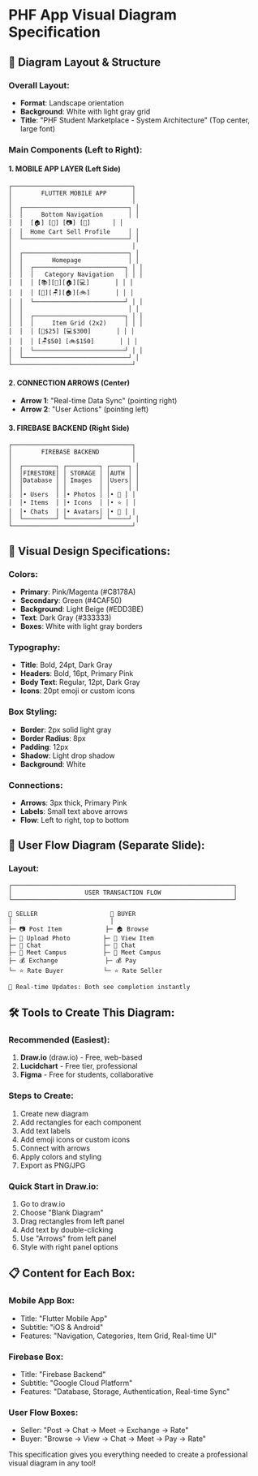 # PHF App Visual Diagram Specification

## 🎨 **Diagram Layout & Structure**

### **Overall Layout:**
- **Format**: Landscape orientation
- **Background**: White with light gray grid
- **Title**: "PHF Student Marketplace - System Architecture" (Top center, large font)

### **Main Components (Left to Right):**

#### **1. MOBILE APP LAYER (Left Side)**
```
┌─────────────────────────────────┐
│        FLUTTER MOBILE APP       │
│                                 │
│  ┌─────────────────────────────┐ │
│  │     Bottom Navigation       │ │
│  │  [🏠] [🛒] [📷] [👤]      │ │
│  │  Home Cart Sell Profile     │ │
│  └─────────────────────────────┘ │
│                                 │
│  ┌─────────────────────────────┐ │
│  │        Homepage             │ │
│  │  ┌─────────────────────────┐ │ │
│  │  │   Category Navigation   │ │ │
│  │  │ [📚][👕][🏠][💻]       │ │ │
│  │  │ [🍕][🪑][🏠][🚲]       │ │ │
│  │  └─────────────────────────┘ │ │
│  │                             │ │
│  │  ┌─────────────────────────┐ │ │
│  │  │     Item Grid (2x2)     │ │ │
│  │  │ [📖$25] [💻$300]       │ │ │
│  │  │ [🪑$50] [🚲$150]       │ │ │
│  │  └─────────────────────────┘ │ │
│  └─────────────────────────────┘ │
└─────────────────────────────────┘
```

#### **2. CONNECTION ARROWS (Center)**
- **Arrow 1**: "Real-time Data Sync" (pointing right)
- **Arrow 2**: "User Actions" (pointing left)

#### **3. FIREBASE BACKEND (Right Side)**
```
┌─────────────────────────────────┐
│        FIREBASE BACKEND         │
│                                 │
│  ┌─────────┐ ┌─────────┐ ┌─────┐ │
│  │FIRESTORE│ │ STORAGE │ │AUTH │ │
│  │Database │ │ Images  │ │Users│ │
│  │         │ │         │ │     │ │
│  │• Users  │ │• Photos │ │• 🔐 │ │
│  │• Items  │ │• Icons  │ │• ⭐ │ │
│  │• Chats  │ │• Avatars│ │• 👤 │ │
│  └─────────┘ └─────────┘ └─────┘ │
└─────────────────────────────────┘
```

## 🎨 **Visual Design Specifications:**

### **Colors:**
- **Primary**: Pink/Magenta (#C8178A)
- **Secondary**: Green (#4CAF50)
- **Background**: Light Beige (#EDD3BE)
- **Text**: Dark Gray (#333333)
- **Boxes**: White with light gray borders

### **Typography:**
- **Title**: Bold, 24pt, Dark Gray
- **Headers**: Bold, 16pt, Primary Pink
- **Body Text**: Regular, 12pt, Dark Gray
- **Icons**: 20pt emoji or custom icons

### **Box Styling:**
- **Border**: 2px solid light gray
- **Border Radius**: 8px
- **Padding**: 12px
- **Shadow**: Light drop shadow
- **Background**: White

### **Connections:**
- **Arrows**: 3px thick, Primary Pink
- **Labels**: Small text above arrows
- **Flow**: Left to right, top to bottom

## 📱 **User Flow Diagram (Separate Slide):**

### **Layout:**
```
┌─────────────────────────────────────────────────────────────┐
│                    USER TRANSACTION FLOW                    │
└─────────────────────────────────────────────────────────────┘

👤 SELLER                    👤 BUYER
│                           │
├─ 📷 Post Item            ├─ 🏠 Browse
├─ 📱 Upload Photo         ├─ 👀 View Item
├─ 💬 Chat                 ├─ 💬 Chat
├─ 🤝 Meet Campus          ├─ 🤝 Meet Campus
├─ 💰 Exchange             ├─ 💰 Pay
└─ ⭐ Rate Buyer           └─ ⭐ Rate Seller

🔄 Real-time Updates: Both see completion instantly
```

## 🛠️ **Tools to Create This Diagram:**

### **Recommended (Easiest):**
1. **Draw.io** (draw.io) - Free, web-based
2. **Lucidchart** - Free tier, professional
3. **Figma** - Free for students, collaborative

### **Steps to Create:**
1. Create new diagram
2. Add rectangles for each component
3. Add text labels
4. Add emoji icons or custom icons
5. Connect with arrows
6. Apply colors and styling
7. Export as PNG/JPG

### **Quick Start in Draw.io:**
1. Go to draw.io
2. Choose "Blank Diagram"
3. Drag rectangles from left panel
4. Add text by double-clicking
5. Use "Arrows" from left panel
6. Style with right panel options

## 📋 **Content for Each Box:**

### **Mobile App Box:**
- Title: "Flutter Mobile App"
- Subtitle: "iOS & Android"
- Features: "Navigation, Categories, Item Grid, Real-time UI"

### **Firebase Box:**
- Title: "Firebase Backend"
- Subtitle: "Google Cloud Platform"
- Features: "Database, Storage, Authentication, Real-time Sync"

### **User Flow Boxes:**
- Seller: "Post → Chat → Meet → Exchange → Rate"
- Buyer: "Browse → View → Chat → Meet → Pay → Rate"

This specification gives you everything needed to create a professional visual diagram in any tool!
